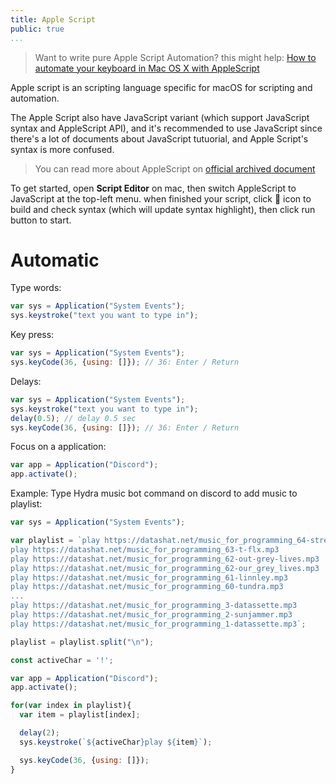 ```yaml
---
title: Apple Script
public: true
...
```


> Want to write pure Apple Script Automation? this might help: [How to automate your keyboard in Mac OS X with AppleScript](https://eastmanreference.com/how-to-automate-your-keyboard-in-mac-os-x-with-applescript)

Apple script is an scripting language specific for macOS for scripting and automation. 

The Apple Script also have JavaScript variant (which support JavaScript syntax and AppleScript API), and it's recommended to use JavaScript since there's a lot of documents about JavaScript tutuorial, and Apple Script's syntax is more confused.

> You can read more about AppleScript on [official archived document](https://developer.apple.com/library/archive/documentation/AppleScript/Conceptual/AppleScriptLangGuide/introduction/ASLR_intro.html)

To get started, open **Script Editor** on mac, then switch AppleScript to JavaScript at the top-left menu. when finished your script, click :hammer: icon to build and check syntax (which will update syntax highlight), then click run button to start.

# Automatic

Type words:

```js
var sys = Application("System Events");
sys.keystroke("text you want to type in");
```

Key press:

```js
var sys = Application("System Events");
sys.keyCode(36, {using: []}); // 36: Enter / Return
```

Delays:

```js
var sys = Application("System Events");
sys.keystroke("text you want to type in");
delay(0.5); // delay 0.5 sec
sys.keyCode(36, {using: []}); // 36: Enter / Return
```

Focus on a application:

```js
var app = Application("Discord");
app.activate();
```

Example: Type Hydra music bot command on discord to add music to playlist:

```js
var sys = Application("System Events");

var playlist = `play https://datashat.net/music_for_programming_64-strepsil.mp3
play https://datashat.net/music_for_programming_63-t-flx.mp3
play https://datashat.net/music_for_programming_62-out-grey-lives.mp3
play https://datashat.net/music_for_programming_62-our_grey_lives.mp3
play https://datashat.net/music_for_programming_61-linnley.mp3
play https://datashat.net/music_for_programming_60-tundra.mp3
...
play https://datashat.net/music_for_programming_3-datassette.mp3
play https://datashat.net/music_for_programming_2-sunjammer.mp3
play https://datashat.net/music_for_programming_1-datassette.mp3`;

playlist = playlist.split("\n");

const activeChar = '!';

var app = Application("Discord");
app.activate();

for(var index in playlist){
  var item = playlist[index];

  delay(2);
  sys.keystroke(`${activeChar}play ${item}`);

  sys.keyCode(36, {using: []});
}

```